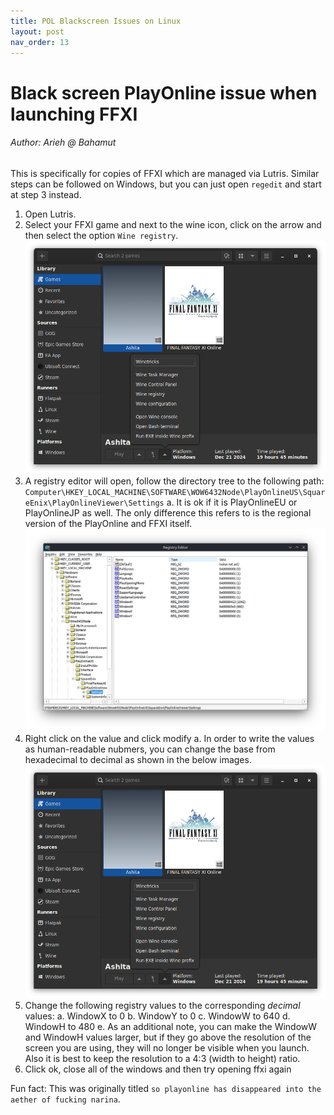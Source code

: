 ```yaml
---
title: POL Blackscreen Issues on Linux
layout: post
nav_order: 13
---
```

# Black screen PlayOnline issue when launching FFXI

###### Author: Arieh @ Bahamut

This is specifically for copies of FFXI which are managed via Lutris. Similar steps can be followed on Windows, but you can just open `regedit` and start at step 3 instead.

1. Open Lutris.
2. Select your FFXI game and next to the wine icon, click on the arrow and then select the option `Wine registry`.
![Lutris Window with wine submenu open (this is the small arrow next to the wine icon at the bottom middle of the lutris window)](/assets/images/troubleshooting/playonline-linux-window-problem/T5VHCu6.png)
3. A registry editor will open, follow the directory tree to the following path: `Computer\HKEY_LOCAL_MACHINE\SOFTWARE\WOW6432Node\PlayOnlineUS\SquareEnix\PlayOnlineViewer\Settings`
    a. It is ok if it is PlayOnlineEU or PlayOnlineJP as well. The only difference this refers to is the regional version of the PlayOnline and FFXI itself.
![Registry Editor is open to the following key: Computer\HKEY_LOCAL_MACHINE\SOFTWARE\WOW6432Node\PlayOnlineUS\SquareEnix\PlayOnlineViewer\Settings](/assets/images/troubleshooting/playonline-linux-window-problem/QnNN2UY.png)
4. Right click on the value and click modify
    a. In order to write the values as human-readable nubmers, you can change the base from hexadecimal to decimal as shown in the below images.
![Popup Window for editing registry value. The value name is WindowH, the value data is 1042 (this is a typo, is should be 480) and the selected option inside base is Decimal.](/assets/images/troubleshooting/playonline-linux-window-problem/T5VHCu6.png)
5. Change the following registry values to the corresponding *decimal* values:
    a. WindowX to 0
    b. WindowY to 0
    c. WindowW to 640
    d. WindowH to 480
    e. As an additional note, you can make the WindowW and WindowH values larger, but if they go above the resolution of the screen you are using, they will no longer be visible when you launch. Also it is best to keep the resolution to a 4:3 (width to height) ratio.
6. Click ok, close all of the windows and then try opening ffxi again

Fun fact: This was originally titled `so playonline has disappeared into the aether of fucking narina`.